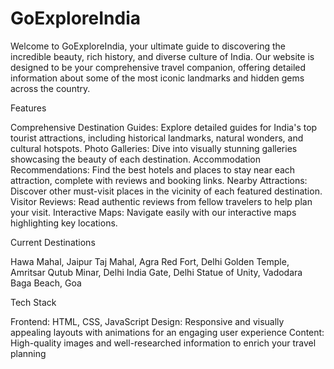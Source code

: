 # GoExploreIndia
Welcome to GoExploreIndia, your ultimate guide to discovering the incredible beauty, rich history, and diverse culture of India. Our website is designed to be your comprehensive travel companion, offering detailed information about some of the most iconic landmarks and hidden gems across the country.

Features

Comprehensive Destination Guides: Explore detailed guides for India's top tourist attractions, including historical landmarks, natural wonders, and cultural hotspots.
Photo Galleries: Dive into visually stunning galleries showcasing the beauty of each destination.
Accommodation Recommendations: Find the best hotels and places to stay near each attraction, complete with reviews and booking links.
Nearby Attractions: Discover other must-visit places in the vicinity of each featured destination.
Visitor Reviews: Read authentic reviews from fellow travelers to help plan your visit.
Interactive Maps: Navigate easily with our interactive maps highlighting key locations.

Current Destinations

Hawa Mahal, Jaipur
Taj Mahal, Agra
Red Fort, Delhi
Golden Temple, Amritsar
Qutub Minar, Delhi
India Gate, Delhi
Statue of Unity, Vadodara
Baga Beach, Goa

Tech Stack

Frontend: HTML, CSS, JavaScript
Design: Responsive and visually appealing layouts with animations for an engaging user experience
Content: High-quality images and well-researched information to enrich your travel planning
